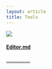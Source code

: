```yaml
---
layout: article
title: Tools
---
```

<a href="/tools/editormd.html">
  <div class="card card--clickable">
    <div class="card__image">
      <img class="image" src="https://ts1.cn.mm.bing.net/th/id/R-C.15e970cd0765096178a6da16993cfbb1?rik=IT5KfevidZcTig&riu=http%3a%2f%2fimg.pconline.com.cn%2fimages%2fupload%2fupc%2ftx%2fwallpaper%2f1210%2f22%2fc0%2f14558824_1350879506501.jpg&ehk=X9ro%2fg%2fGTmsglVrbV%2bmy8c3wsAvcHseqcEhsf80RMWA%3d&risl=&pid=ImgRaw&r=0"/>
    </div>
    <div class="card__content">
      <div class="card__header">
      <h4>Editor.md</h4>
    </div>
    <p>................</p>
    </div>
  </div>
</a>

